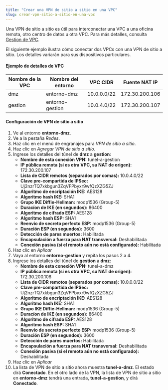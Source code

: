 ```yaml
---
title: "Crear una VPN de sitio a sitio en una VPC"
slug: crear-vpn-sitio-a-sitio-en-una-vpc
---
```



Una VPN de sitio a sitio es útil para interconectar una VPC a una oficina remota, otro centro de datos u otra VPC. Para más detalles, consulta [Gestion de VPC](../cloudstack-compute-service/working-with-vpcs.md).

El siguiente ejemplo ilustra cómo conectar dos VPCs con una VPN de sitio a sitio. Los detalles variarán para sus dispositivos particulares.

#### Ejemplo de detalles de VPC
| Nombre de la VPC | Nombre del entorno | VPC CIDR | Fuente NAT IP |
| --- | --- | --- | --- |
| dmz | entorno-dmz | 10.0.0.0/22 | 172.30.200.106 |
| gestion | entorno-gestion | 10.0.4.0/22 | 172.30.200.107 |

#### Configuración de VPN de sitio a sitio
1. Ve al entorno **entorno-dmz**.
1. Ve a la pestaña *Redes*.
1. Haz clic en el menú de engranajes para *VPN de sitio a sitio*.
1. Haz clic en *Agregar VPN de sitio a sitio*.
1. Ingrese los detalles del túnel de **dmz** a **gestion**:
    - **Nombre de esta conexión VPN:** tunel-a-gestion
    - **IP pública remota (si es otra VPC, su NAT de origen):** 172.30.200.107
    - **Lista de CIDR remotos (separados por comas):** 10.0.4.0/22
    - **Clave pre-compartida de IPSec:** Uj2nzrTQ7xkbgun3ZqVFPbyxr9wfQzXZG5ZJ
    - **Algoritmo de encriptación IKE:** AES128
    - **Algoritmo hash IKE:** SHA1
    - **Grupo IKE Diffie-Hellman:** modp1536 (Group-5)
    - **Duracíon de IKE (en segundos):** 86400
    - **Algoritmo de cifrado ESP:** AES128
    - **Algoritmo hash ESP:** SHA1
    - **Reenvio de secreto perfecto ESP:** modp1536 (Group-5)
    - **Duración ESP (en segundos):** 3600
    - **Detección de pares muertos:** Habilitada
    - **Encapsulación a fuerza para NAT transversal:** Deshabilitada
    - **Conexión pasiva (si el remoto aún no está configurado):** Habilitada
1. Haz clic en *Aplicar*
1. Vaya al entorno **entorno-gestion** y repita los pasos 2 a 4.
1. Ingrese los detalles del túnel de **gestion** a **dmz**:
   - **Nombre de esta conexión VPN:** tunel-a-dmz
   - **IP pública remota (si es otra VPC, su NAT de origen):** 172.30.200.106
   - **Lista de CIDR remotos (separados por comas):** 10.0.0.0/22
   - **Clave pre-compartida de IPSec:** Uj2nzrTQ7xkbgun3ZqVFPbyxr9wfQzXZG5ZJ
   - **Algoritmo de encriptación IKE:** AES128
   - **Algoritmo hash IKE:** SHA1
   - **Grupo IKE Diffie-Hellman:** modp1536 (Group-5)
   - **Duracíon de IKE (en segundos):** 86400
   - **Algoritmo de cifrado ESP:** AES128
   - **Algoritmo hash ESP:** SHA1
   - **Reenvio de secreto perfecto ESP:** modp1536 (Group-5)
   - **Duración ESP (en segundos):** 3600
   - **Detección de pares muertos:** Habilitada
   - **Encapsulación a fuerza para NAT transversal:** Deshabilitada
   - **Conexión pasiva (si el remoto aún no está configurado):** Deshabilitada
1. Haz clic en *Aplicar*
1. La lista de VPN de sitio a sitio ahora muestra **tunel-a-dmz**. El estado dirá **Conectado**. En el otro lado de la VPN, la lista de VPN de sitio a sitio en **entorno-dmz** tendrá una entrada, **tunel-a-gestion**, y dirá **Conectado**.
